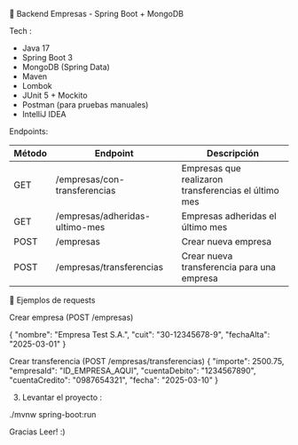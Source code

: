 
🏢 Backend Empresas - Spring Boot + MongoDB

 Tech : 

- Java 17
- Spring Boot 3
- MongoDB (Spring Data)
- Maven
- Lombok
- JUnit 5 + Mockito
- Postman (para pruebas manuales)
- IntelliJ IDEA


 Endpoints: 

| Método | Endpoint                                  | Descripción                                           |
|--------|-------------------------------------------|-------------------------------------------------------|
| GET    | /empresas/con-transferencias              | Empresas que realizaron transferencias el último mes |
| GET    | /empresas/adheridas-ultimo-mes            | Empresas adheridas el último mes                     |
| POST   | /empresas                                 | Crear nueva empresa                                  |
| POST   | /empresas/transferencias                  | Crear nueva transferencia para una empresa           |

📮 Ejemplos de requests

Crear empresa (POST /empresas)

{
"nombre": "Empresa Test S.A.",
"cuit": "30-12345678-9",
"fechaAlta": "2025-03-01"
}

Crear transferencia (POST /empresas/transferencias)
{
"importe": 2500.75,
"empresaId": "ID_EMPRESA_AQUI",
"cuentaDebito": "1234567890",
"cuentaCredito": "0987654321",
"fecha": "2025-03-10"
}

3. Levantar el proyecto :

./mvnw spring-boot:run


Gracias Leer! :)